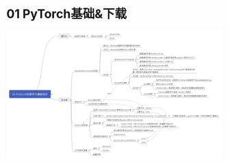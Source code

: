 # 01 PyTorch基础&下载

![01-PyTorch深度学习基础知识](https://raw.githubusercontent.com/RainaBao/Notebooks/main/Pytorch%E6%B7%B1%E5%BA%A6%E5%AD%A6%E4%B9%A0%E5%85%A5%E9%97%A8/01-PyTorch%E6%B7%B1%E5%BA%A6%E5%AD%A6%E4%B9%A0%E5%9F%BA%E7%A1%80%E7%9F%A5%E8%AF%86.jpg)

